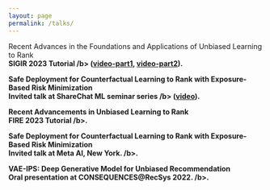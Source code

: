 ```yaml
---
layout: page
permalink: /talks/
---
```


Recent Advances in the Foundations and Applications of Unbiased Learning to Rank <br>
<b>SIGIR 2023 Tutorial /b> ([video-part1](https://www.youtube.com/watch?v=dwl5oBHsHlk), [video-part2](https://www.youtube.com/watch?v=UOVEWbbP5do)).

Safe Deployment for Counterfactual Learning to Rank with Exposure-Based Risk Minimization <br>
<b>Invited talk at ShareChat ML seminar series /b> ([video](https://www.youtube.com/watch?v=xlsmhOtwFUc)).

Recent Advancements in Unbiased Learning to Rank <br>
<b>FIRE 2023 Tutorial /b>.

Safe Deployment for Counterfactual Learning to Rank with Exposure-Based Risk Minimization <br>
<b>Invited talk at Meta AI, New York. /b>.

VAE-IPS: Deep Generative Model for Unbiased Recommendation <br>
<b>Oral presentation at CONSEQUENCES@RecSys 2022. /b>.






